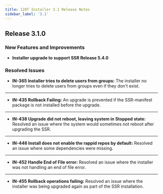 ```yaml
---
title: 128T Installer 3.1 Release Notes
sidebar_label: '3.1'
---
```


## Release 3.1.0

### New Features and Improvements

- **Installer upgrade to support SSR Release 5.4.0**

### Resolved Issues

- **IN-365 Installer tries to delete users from groups:** The installer no longer tries to delete users from groups even if they don't exist. 
------
- **IN-435 Rollback Failing:** An upgrade is prevented if the SSR-manifest package is not installed before the upgrade.
------
- **IN-438 Upgrade did not reboot, leaving system in Stopped state:** Resolved an issue where the system would sometimes not reboot after upgrading the SSR.
------
- **IN-446 Install does not enable the rappid repos by default:** Resolved an issue where some dependencies were missing.
------
- **IN-452 Handle End of File error:** Resolved an issue where the installer was not handling an end of file error. 
------
- **IN-455 Rollback operations failing:** Resolved an issue where the installer was being upgraded again as part of the SSR installation. 